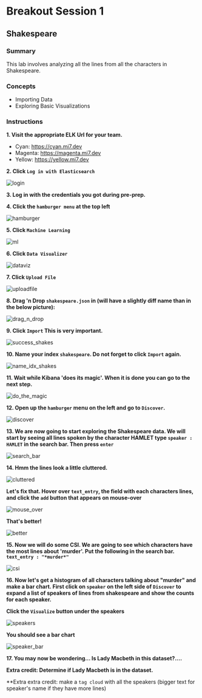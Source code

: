 # Breakout Session 1

## Shakespeare

### Summary

This lab involves analyzing all the lines from all the characters in Shakespeare.

### Concepts

- Importing Data
- Exploring Basic Visualizations

### Instructions

**1. Visit the appropriate ELK Url for your team.**

- Cyan: https://cyan.mi7.dev
- Magenta: https://magenta.mi7.dev
- Yellow: https://yellow.mi7.dev

**2. Click `Log in with Elasticsearch`**

![login](assets/login.PNG)

**3. Log in with the credentials you got during pre-prep.**

**4. Click the `hamburger menu` at the top left**

![hamburger](assets/hamburger.PNG)

**5. Click `Machine Learning`**

![ml](assets/ml2.PNG)

**6. Click `Data Visualizer`**

![dataviz](assets/dataviz.PNG)

**7. Click `Upload File`**

![uploadfile](assets/uploadfile.PNG)

**8. Drag 'n Drop `shakespeare.json` in (will have a slightly diff name than in the below picture):**

![drag_n_drop](assets/drag_n_drop.PNG)

**9. Click `Import` This is very important.**

![success_shakes](assets/import.PNG)

**10. Name your index `shakespeare`. Do not forget to click `Import` again.**

![name_idx_shakes](assets/name_idx_shakes.PNG)

**11. Wait while Kibana 'does its magic'. When it is done you can go to the next step.**

![do_the_magic](assets/do_the_magic.PNG)

**12. Open up the `hamburger` menu on the left and go to `Discover`.**

![discover](assets/discover.PNG)

**13. We are now going to start exploring the Shakespeare data. We will start by seeing all lines spoken by the character HAMLET type `speaker : HAMLET` in the search bar. Then press `enter`**

![search_bar](assets/search_bar.PNG)

**14. Hmm the lines look a little cluttered.**

![cluttered](assets/cluttered.PNG)

**Let's fix that. Hover over `text_entry`, the field with each characters lines, and click the `add` button that appears on mouse-over**

![mouse_over](assets/mouse_over.png)

**That's better!**

![better](assets/better.PNG)

**15. Now we will do some CSI. We are going to see which characters have the most lines about 'murder'. Put the following in the search bar. `text_entry : "*murder*"`**

![csi](assets/csi.PNG)

**16. Now let's get a histogram of all characters talking about "murder" and make a bar chart. First click on `speaker` on the left side of `Discover` to expand a list of speakers of lines from shakespeare and show the counts for each speaker.**

**Click the `Visualize` button under the speakers**

![speakers](assets/speakers.PNG)

**You should see a bar chart**

![speaker_bar](assets/speaker_bar.PNG)

**17. You may now be wondering... Is Lady Macbeth in this dataset?....**

**Extra credit: Determine if Lady Macbeth is in the dataset.**

**Extra extra credit: make a `tag cloud` with all the speakers (bigger text for speaker's name if they have more lines)
